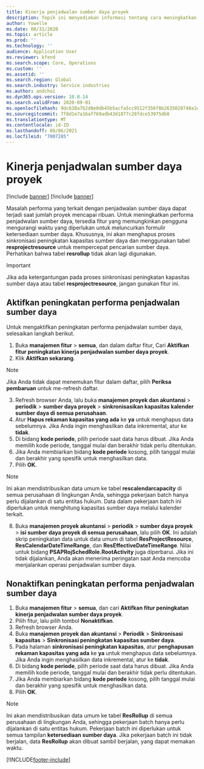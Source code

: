```yaml
---
title: Kinerja penjadwalan sumber daya proyek
description: Topik ini menyediakan informasi tentang cara meningkatkan kinerja penjadwalan sumber daya untuk sejumlah besar proyek.
author: Yowelle
ms.date: 08/31/2020
ms.topic: article
ms.prod: ''
ms.technology: ''
audience: Application User
ms.reviewer: kfend
ms.search.scope: Core, Operations
ms.custom: ''
ms.assetid: ''
ms.search.region: Global
ms.search.industry: Service industries
ms.author: andchoi
ms.dyn365.ops.version: 10.0.14
ms.search.validFrom: 2020-09-01
ms.openlocfilehash: 9dc638a7b2d8e0db45b5acfa5cc9512f356f8b2635028748a1e2c3230605c154
ms.sourcegitcommit: 7f8d1e7a16af769adb43d1877c28fdce53975db8
ms.translationtype: MT
ms.contentlocale: id-ID
ms.lasthandoff: 08/06/2021
ms.locfileid: "7007285"
---
```

# <a name="project-resource-scheduling-performance"></a>Kinerja penjadwalan sumber daya proyek

[!include [banner](../includes/banner.md)]
[!include [banner](../includes/preview-banner.md)]


Masalah performa yang terkait dengan penjadwalan sumber daya dapat terjadi saat jumlah proyek mencapai ribuan. Untuk meningkatkan performa penjadwalan sumber daya, tersedia fitur yang memungkinkan pengguna mengurangi waktu yang diperlukan untuk meluncurkan formulir ketersediaan sumber daya. Khususnya, ini akan menghapus proses sinkronisasi peningkatan kapasitas sumber daya dan menggunakan tabel **resprojectresource** untuk mempercepat pencarian sumber daya. Perhatikan bahwa tabel **resrollup** tidak akan lagi digunakan.

> [!IMPORTANT]
> Jika ada ketergantungan pada proses sinkronisasi peningkatan kapasitas sumber daya atau tabel **resprojectresource**, jangan gunakan fitur ini.

## <a name="enable-resource-scheduling-performance-enhancement"></a>Aktifkan peningkatan performa penjadwalan sumber daya
Untuk mengaktifkan peningkatan performa penjadwalan sumber daya, selesaikan langkah berikut.

1. Buka **manajemen fitur** > **semua**, dan dalam daftar fitur, Cari **Aktifkan fitur peningkatan kinerja penjadwalan sumber daya proyek**.
2. Klik **Aktifkan sekarang**.

> [!NOTE]
> Jika Anda tidak dapat menemukan fitur dalam daftar, pilih **Periksa pembaruan** untuk me-refresh daftar.

3. Refresh browser Anda, lalu buka **manajemen proyek dan akuntansi** > **periodik** > **sumber daya proyek** > **sinkronisasikan kapasitas kalender sumber daya di semua perusahaan**.
4. Atur **Hapus rekaman kapasitas yang ada** ke **ya** untuk menghapus data sebelumnya. Jika Anda ingin menghasilkan data inkremental, atur ke **tidak**.
5. Di bidang **kode periode**, pilih periode saat data harus dibuat. Jika Anda memilih kode periode, tanggal mulai dan berakhir tidak perlu ditentukan.
6. Jika Anda membiarkan bidang **kode periode** kosong, pilih tanggal mulai dan berakhir yang spesifik untuk menghasilkan data.
7. Pilih **OK**.

 > [!NOTE]
 > Ini akan mendistribusikan data umum ke tabel **rescalendarcapacity** di semua perusahaan di lingkungan Anda, sehingga pekerjaan batch hanya perlu dijalankan di satu entitas hukum. Data dalam pekerjaan batch ini diperlukan untuk menghitung kapasitas sumber daya melalui kalender terkait.

8. Buka **manajemen proyek akuntansi** > **periodik** > **sumber daya proyek** > **isi sumber daya proyek di semua perusahaan**, lalu pilih **OK**. Ini adalah skrip peningkatan data untuk data umum di tabel **ResProjectResource**, **ResCalendarDateTimeRange**, dan **ResEffectiveDateTimeRange**. Nilai untuk bidang **PSAPRojSchedRole.RootActivity** juga diperbarui. Jika ini tidak dijalankan, Anda akan menerima peringatan saat Anda mencoba menjalankan operasi penjadwalan sumber daya.
 
## <a name="turn-off-resource-scheduling-performance-enhancement"></a>Nonaktifkan peningkatan performa penjadwalan sumber daya

1. Buka **manajemen fitur** > **semua**, dan cari **Aktifkan fitur peningkatan kinerja penjadwalan sumber daya proyek**.
2. Pilih fitur, lalu pilih tombol **Nonaktifkan**.
3. Refresh browser Anda.
4. Buka **manajemen proyek dan akuntansi** > **Periodik** > **Sinkronisasi kapasitas** > **Sinkronisasi peningkatan kapasitas sumber daya**.
5. Pada halaman **sinkronisasi peningkatan kapasitas**, atur **penghapusan rekaman kapasitas yang ada** ke **ya** untuk menghapus data sebelumnya. Jika Anda ingin menghasilkan data inkremental, atur ke **tidak**.
6. Di bidang **kode periode**, pilih periode saat data harus dibuat. Jika Anda memilih kode periode, tanggal mulai dan berakhir tidak perlu ditentukan.
7. Jika Anda membiarkan bidang **kode periode** kosong, pilih tanggal mulai dan berakhir yang spesifik untuk menghasilkan data.
8. Pilih **OK**.

> [!NOTE]
> Ini akan mendistribusikan data umum ke tabel **ResRollup** di semua perusahaan di lingkungan Anda, sehingga pekerjaan batch hanya perlu dijalankan di satu entitas hukum. Pekerjaan batch ini diperlukan untuk semua tampilan **ketersediaan sumber daya**. Jika pekerjaan batch ini tidak berjalan, data **ResRollup** akan dibuat sambil berjalan, yang dapat memakan waktu.


[!INCLUDE[footer-include](../includes/footer-banner.md)]